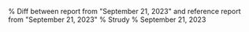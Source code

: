 % Diff between report from "September 21, 2023" and reference report from "September 21, 2023"
% Strudy
% September 21, 2023


